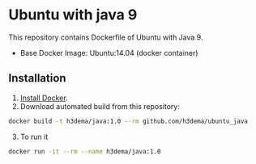 # Ubuntu with java 9

This repository contains Dockerfile of Ubuntu with Java 9.


* Base Docker Image: Ubuntu:14.04 (docker container)

## Installation

1. [Install Docker](https://docs.docker.com/engine/installation/).
2. Download automated build from this repository:
```bash
docker build -t h3dema/java:1.0 --rm github.com/h3dema/ubuntu_java
```

3. To run it
```bash
docker run -it --rm --name h3dema/java:1.0
```
